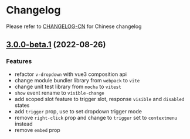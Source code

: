 # Changelog

Please refer to [CHANGELOG-CN](CHANGELOG-CN.md) for Chinese changelog

## [3.0.0-beta.1](https://github.com/TerryZ/v-dropdown/compare/v2.1.1...v3.0.0-beta.1) (2022-08-26)

### Features

- refactor `v-dropdown` with vue3 composition api
- change module bundler library from `webpack` to `vite`
- change unit test library from `mocha` to `vitest`
- `show` event rename to `visible-change`
- add scoped slot feature to trigger slot, response `visible` and `disabled` states
- add `trigger` prop, use to set dropdown trigger mode
- remove `right-click` prop and change to `trigger` set to `contextmenu` instead
- remove `embed` prop

